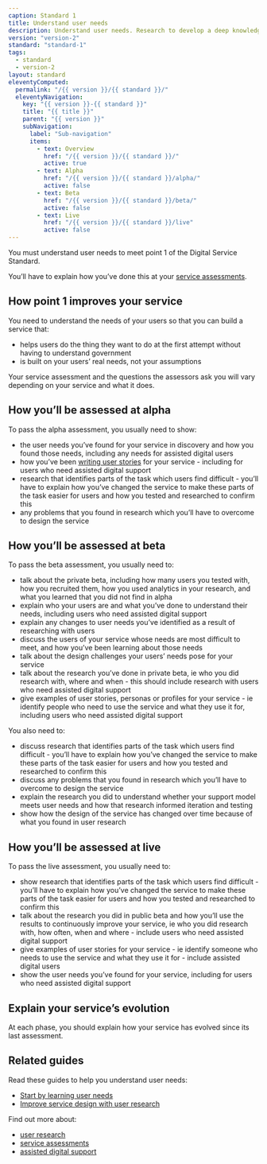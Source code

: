 ```yaml
---
caption: Standard 1
title: Understand user needs
description: Understand user needs. Research to develop a deep knowledge of who the service users are and what that means for the design of the service.
version: "version-2"
standard: "standard-1"
tags:
  - standard
  - version-2
layout: standard
eleventyComputed:
  permalink: "/{{ version }}/{{ standard }}/"
  eleventyNavigation:
    key: "{{ version }}-{{ standard }}"
    title: "{{ title }}"
    parent: "{{ version }}"
    subNavigation:
      label: "Sub-navigation"
      items:
        - text: Overview
          href: "/{{ version }}/{{ standard }}/"
          active: true
        - text: Alpha
          href: "/{{ version }}/{{ standard }}/alpha/"
          active: false
        - text: Beta
          href: "/{{ version }}/{{ standard }}/beta/"
          active: false
        - text: Live
          href: "/{{ version }}/{{ standard }}/live"
          active: false
---
```


You must understand user needs to meet point 1 of the Digital Service Standard.

You’ll have to explain how you’ve done this at your [service assessments](https://www.gov.uk/service-manual/service-assessments/how-service-assessments-work).

## How point 1 improves your service

You need to understand the needs of your users so that you can build a service that:

- helps users do the thing they want to do at the first attempt without having to understand government
- is built on your users’ real needs, not your assumptions

Your service assessment and the questions the assessors ask you will vary depending on your service and what it does.

## How you’ll be assessed at alpha

To pass the alpha assessment, you usually need to show:

- the user needs you’ve found for your service in discovery and how you found those needs, including any needs for assisted digital users
- how you’ve been [writing user stories](https://www.gov.uk/service-manual/agile-delivery/writing-user-stories) for your service - including for users who need assisted digital support
- research that identifies parts of the task which users find difficult - you’ll have to explain how you’ve changed the service to make these parts of the task easier for users and how you tested and researched to confirm this
- any problems that you found in research which you’ll have to overcome to design the service

## How you’ll be assessed at beta

To pass the beta assessment, you usually need to:

- talk about the private beta, including how many users you tested with, how you recruited them, how you used analytics in your research, and what you learned that you did not find in alpha
- explain who your users are and what you’ve done to understand their needs, including users who need assisted digital support
- explain any changes to user needs you’ve identified as a result of researching with users
- discuss the users of your service whose needs are most difficult to meet, and how you’ve been learning about those needs
- talk about the design challenges your users’ needs pose for your service
- talk about the research you’ve done in private beta, ie who you did research with, where and when - this should include research with users who need assisted digital support
- give examples of user stories, personas or profiles for your service - ie identify people who need to use the service and what they use it for, including users who need assisted digital support

You also need to:

- discuss research that identifies parts of the task which users find difficult - you’ll have to explain how you’ve changed the service to make these parts of the task easier for users and how you tested and researched to confirm this
- discuss any problems that you found in research which you’ll have to overcome to design the service
- explain the research you did to understand whether your support model meets user needs and how that research informed iteration and testing
- show how the design of the service has changed over time because of what you found in user research

## How you’ll be assessed at live

To pass the live assessment, you usually need to:

- show research that identifies parts of the task which users find difficult - you’ll have to explain how you’ve changed the service to make these parts of the task easier for users and how you tested and researched to confirm this
- talk about the research you did in public beta and how you’ll use the results to continuously improve your service, ie who you did research with, how often, when and where - include users who need assisted digital support
- give examples of user stories for your service - ie identify someone who needs to use the service and what they use it for - include assisted digital users
- show the user needs you’ve found for your service, including for users who need assisted digital support

## Explain your service’s evolution

At each phase, you should explain how your service has evolved since its last assessment.

## Related guides

Read these guides to help you understand user needs:

- [Start by learning user needs](https://www.gov.uk/service-manual/user-research/start-by-learning-user-needs)
- [Improve service design with user research](https://www.gov.uk/service-manual/user-research/how-user-research-improves-service-design)

Find out more about:

- [user research](https://www.gov.uk/service-manual/user-research)
- [service assessments](https://www.gov.uk/service-manual/service-assessments)
- [assisted digital support](https://www.gov.uk/service-manual/helping-people-to-use-your-service/assisted-digital-support-introduction)
